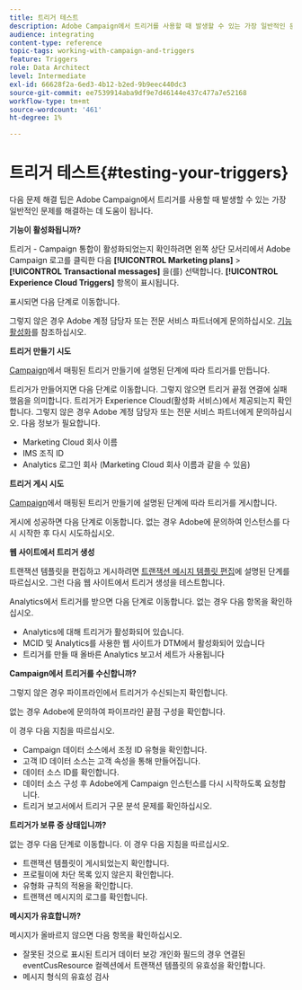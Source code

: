 ```yaml
---
title: 트리거 테스트
description: Adobe Campaign에서 트리거를 사용할 때 발생할 수 있는 가장 일반적인 문제를 해결하는 데 도움이 되는 문제 해결 팁을 알아봅니다.
audience: integrating
content-type: reference
topic-tags: working-with-campaign-and-triggers
feature: Triggers
role: Data Architect
level: Intermediate
exl-id: 66628f2a-6ed3-4b12-b2ed-9b9eec440dc3
source-git-commit: ee7539914aba9df9e7d46144e437c477a7e52168
workflow-type: tm+mt
source-wordcount: '461'
ht-degree: 1%

---
```


# 트리거 테스트{#testing-your-triggers}

다음 문제 해결 팁은 Adobe Campaign에서 트리거를 사용할 때 발생할 수 있는 가장 일반적인 문제를 해결하는 데 도움이 됩니다.

**기능이 활성화됩니까?**

트리거 - Campaign 통합이 활성화되었는지 확인하려면 왼쪽 상단 모서리에서 Adobe Campaign 로고를 클릭한 다음 **[!UICONTROL Marketing plans]** > **[!UICONTROL Transactional messages]** 을(를) 선택합니다. **[!UICONTROL Experience Cloud Triggers]** 항목이 표시됩니다.

표시되면 다음 단계로 이동합니다.

그렇지 않은 경우 Adobe 계정 담당자 또는 전문 서비스 파트너에게 문의하십시오. [기능 활성화](../../integrating/using/configuring-triggers-in-experience-cloud.md#activating-the-functionality)를 참조하십시오.

**트리거 만들기 시도**

[Campaign](../../integrating/using/using-triggers-in-campaign.md#creating-a-mapped-trigger-in-campaign)에서 매핑된 트리거 만들기에 설명된 단계에 따라 트리거를 만듭니다.

트리거가 만들어지면 다음 단계로 이동합니다. 그렇지 않으면 트리거 끝점 연결에 실패했음을 의미합니다. 트리거가 Experience Cloud(활성화 서비스)에서 제공되는지 확인합니다. 그렇지 않은 경우 Adobe 계정 담당자 또는 전문 서비스 파트너에게 문의하십시오. 다음 정보가 필요합니다.

* Marketing Cloud 회사 이름
* IMS 조직 ID
* Analytics 로그인 회사 (Marketing Cloud 회사 이름과 같을 수 있음)

**트리거 게시 시도**

[Campaign](../../integrating/using/using-triggers-in-campaign.md#creating-a-mapped-trigger-in-campaign)에서 매핑된 트리거 만들기에 설명된 단계에 따라 트리거를 게시합니다.

게시에 성공하면 다음 단계로 이동합니다. 없는 경우 Adobe에 문의하여 인스턴스를 다시 시작한 후 다시 시도하십시오.

**웹 사이트에서 트리거 생성**

트랜잭션 템플릿을 편집하고 게시하려면 [트랜잭션 메시지 템플릿 편집](../../integrating/using/using-triggers-in-campaign.md#editing-the-transactional-message-template)에 설명된 단계를 따르십시오. 그런 다음 웹 사이트에서 트리거 생성을 테스트합니다.

Analytics에서 트리거를 받으면 다음 단계로 이동합니다. 없는 경우 다음 항목을 확인하십시오.

* Analytics에 대해 트리거가 활성화되어 있습니다.
* MCID 및 Analytics를 사용한 웹 사이트가 DTM에서 활성화되어 있습니다
* 트리거를 만들 때 올바른 Analytics 보고서 세트가 사용됩니다

**Campaign에서 트리거를 수신합니까?**

그렇지 않은 경우 파이프라인에서 트리거가 수신되는지 확인합니다.

없는 경우 Adobe에 문의하여 파이프라인 끝점 구성을 확인합니다.

이 경우 다음 지침을 따르십시오.

* Campaign 데이터 소스에서 조정 ID 유형을 확인합니다.
* 고객 ID 데이터 소스는 고객 속성을 통해 만들어집니다.
* 데이터 소스 ID를 확인합니다.
* 데이터 소스 구성 후 Adobe에게 Campaign 인스턴스를 다시 시작하도록 요청합니다.
* 트리거 보고서에서 트리거 구문 분석 문제를 확인하십시오.

**트리거가 보류 중 상태입니까?**

없는 경우 다음 단계로 이동합니다. 이 경우 다음 지침을 따르십시오.

* 트랜잭션 템플릿이 게시되었는지 확인합니다.
* 프로필이에 차단 목록 있지 않은지 확인합니다.
* 유형화 규칙의 적용을 확인합니다.
* 트랜잭션 메시지의 로그를 확인합니다.

**메시지가 유효합니까?**

메시지가 올바르지 않으면 다음 항목을 확인하십시오.

* 잘못된 것으로 표시된 트리거 데이터 보강 개인화 필드의 경우 연결된 eventCusResource 컬렉션에서 트랜잭션 템플릿의 유효성을 확인합니다.
* 메시지 형식의 유효성 검사
